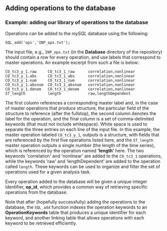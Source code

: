 ## Adding operations to the database
<!--{#sec:addingOps}-->


### Example: adding our library of operations to the database
Operations can be added to the *mySQL* database using the following:

    SQL_add('ops','INP_ops.txt');

The input file, e.g., `INP_ops.txt` (in the **Database** directory of the repository) should contain a row for every operation, and use labels that correspond to master operations.
An example excerpt from such a file is below:

    CO_tc3_y_1.raw     CO_tc3_1_raw      correlation,nonlinear
    CO_tc3_y_1.abs     CO_tc3_1_abs      correlation,nonlinear
    CO_tc3_y_1.num     CO_tc3_1_num      correlation,nonlinear
    CO_tc3_y_1.absnum  CO_tc3_1_absnum   correlation,nonlinear
    CO_tc3_y_1.denom   CO_tc3_1_denom    correlation,nonlinear
    ST_length          length            raw,lengthDependent

The first column references a corresponding master label and, in the case of master operations that produce structure, the particular field of the structure to reference (after the fullstop), the second column denotes the label for the operation, and the final column is a set of comma-delimited keywords (that must not include whitespace).
White space is used to separate the three entries on each line of the input file.
In this example, the master operation labeled `CO_tc3_y_1`, outputs is a structure, with fields that are referenced by the first five operations listed here, and the `ST_length` master operation outputs a single number (the length of the time series), which is referenced by the operation named **'length'** here.
The two keywords 'correlation' and 'nonlinear' are added to the `CO_tc3_1` operations, while the keywords ‘raw’ and ‘lengthDependent’ are added to the operation called `length`.
These keywords can be used to organize and filter the set of operations used for a given analysis task.

Every operation added to the database will be given a unique integer identifier, **op_id**, which provides a common way of retrieving specific operations from the database.

Note that after (hopefully successfully) adding the operations to the database, the `SQL_add` function indexes the operation keywords to an **OperationKeywords** table that produces a unique identifier for each keyword, and another linking table that allows operations with each keyword to be retrieved efficiently.